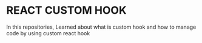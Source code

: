 # REACT CUSTOM HOOK

In this repositories, Learned about what is custom hook and how to manage code by using custom react hook
